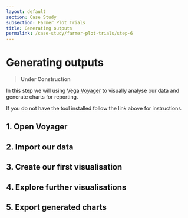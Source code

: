 ```yaml
---
layout: default
section: Case Study
subsection: Farmer Plot Trials
title: Generating outputs
permalink: /case-study/farmer-plot-trials/step-6
---
```


# Generating outputs

> **Under Construction**

In this step we will using [Vega Voyager](/tools/voyager) to visually analyse our data and generate charts for reporting.

If you do not have the tool installed follow the link above for instructions.

## 1. Open Voyager

## 2. Import our data

## 3. Create our first visualisation

## 4. Explore further visualisations

## 5. Export generated charts
